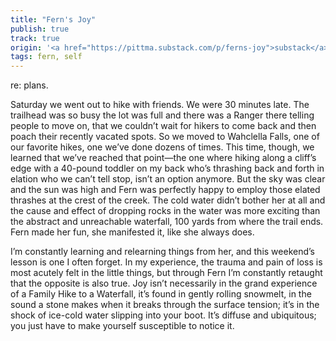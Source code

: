 ```yaml
---
title: "Fern's Joy"
publish: true
track: true
origin: '<a href="https://pittma.substack.com/p/ferns-joy">substack</a>'
tags: fern, self
---
```


re: plans.

Saturday we went out to hike with friends. We were 30 minutes
late. The trailhead was so busy the lot was full and there was a
Ranger there telling people to move on, that we couldn’t wait for
hikers to come back and then poach their recently vacated spots. So we
moved to Wahclella Falls, one of our favorite hikes, one we’ve done
dozens of times. This time, though, we learned that we’ve reached that
point—the one where hiking along a cliff’s edge with a 40-pound
toddler on my back who’s thrashing back and forth in elation who
we can’t tell stop, isn’t an option anymore. But the sky was clear
and the sun was high and Fern was perfectly happy to employ those
elated thrashes at the crest of the creek. The cold water didn’t
bother her at all and the cause and effect of dropping rocks in the
water was more exciting than the abstract and unreachable waterfall,
100 yards from where the trail ends. Fern made her fun, she manifested
it, like she always does.

I’m constantly learning and relearning things from her, and this
weekend’s lesson is one I often forget. In my experience, the trauma
and pain of loss is most acutely felt in the little things, but
through Fern I’m constantly retaught that the opposite is also
true. Joy isn’t necessarily in the grand experience of a Family Hike
to a Waterfall, it’s found in gently rolling snowmelt, in the sound a
stone makes when it breaks through the surface tension; it’s in the
shock of ice-cold water slipping into your boot. It’s diffuse and
ubiquitous; you just have to make yourself susceptible to notice it.
